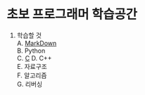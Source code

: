 # 초보 프로그래머 학습공간  


1. 학습할 것  
  A. [MarkDown](https://github.com/Nighthom/Files/blob/main/Study/MarkDown/Readme.md)  
  B. Python  
  C. [C](https://github.com/Nighthom/Files/tree/main/Study/C) 
  D. C++  
  E. 자료구조  
  F. 알고리즘  
  G. 리버싱  
  
